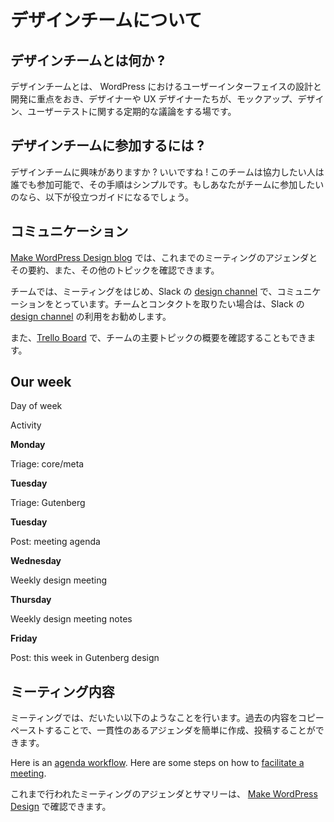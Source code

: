<!-- 
# About the team
 -->
# デザインチームについて

 <!-- 
## What is the Design Team?
-->
## デザインチームとは何か ?

<!-- 
The design group is focused on designing the user interface and experience of WordPress. It’s a home for designers and UXers alike. There are regular discussions about mockups, design, and user testing.
-->
デザインチームとは、 WordPress におけるユーザーインターフェイスの設計と開発に重点をおき、デザイナーや UX デザイナーたちが、モックアップ、デザイン、ユーザーテストに関する定期的な議論をする場です。

<!-- 
## How to get involved?
-->
## デザインチームに参加するには ?

<!-- 
Are you interested in joining the Design Team? Great! The team is open to anyone who wants to help out, and the process is simple. If you would like to join the team here is a useful guide.
-->
デザインチームに興味がありますか ? いいですね ! このチームは協力したい人は誰でも参加可能で、その手順はシンプルです。もしあなたがチームに参加したいのなら、以下が役立つガイドになるでしょう。

<!-- 
## Communication
-->
## コミュニケーション

<!-- 
The [Make WordPress Design blog](https://make.wordpress.org/design/) is where you’ll find meeting agendas and summaries and occasionally other topics.
 -->
[Make WordPress Design blog](https://make.wordpress.org/design/) では、これまでのミーティングのアジェンダとその要約、また、その他のトピックを確認できます。

<!-- 
We communicate during meetings and asynchronously in the Slack [design channel](http://wordpress.slack.com/messages/design/). This is the best way to contact the team.
-->
チームでは、ミーティングをはじめ、Slack の [design channel](http://wordpress.slack.com/messages/design/) で、コミュニケーションをとっています。チームとコンタクトを取りたい場合は、Slack の [design channel](http://wordpress.slack.com/messages/design/) の利用をお勧めします。

<!-- 
You can also view our [Trello Board](https://trello.com/c/RrAyxp7T) to get an overview of the major topics for the Design Team.
-->
また、[Trello Board](https://trello.com/c/RrAyxp7T) で、チームの主要トピックの概要を確認することもできます。

## Our week

Day of week

Activity

**Monday**

Triage: core/meta

**Tuesday**

Triage: Gutenberg

**Tuesday**

Post: meeting agenda

**Wednesday**

Weekly design meeting

**Thursday**

Weekly design meeting notes

**Friday**

Post: this week in Gutenberg design

<!-- 
## Meeting Structure
-->
## ミーティング内容

<!-- 
Meetings follow this typical structure. Being able to copy and paste the basic meeting structure will make generating and posting agendas easier and more consistent.
-->
ミーティングでは、だいたい以下のようなことを行います。過去の内容をコピーペーストすることで、一貫性のあるアジェンダを簡単に作成、投稿することができます。

Here is an [agenda workflow](https://make.wordpress.org/design/handbook/workflows/weekly-meeting-agenda/). Here are some steps on how to [facilitate a meeting](https://make.wordpress.org/design/handbook/workflows/weekly-meeting-facilitating/).

<!-- 
Both the agendas and meeting summary notes are linked from [Make WordPress Design](https://make.wordpress.org/design/).
-->
これまで行われたミーティングのアジェンダとサマリーは、 [Make WordPress Design](https://make.wordpress.org/design/) で確認できます。
